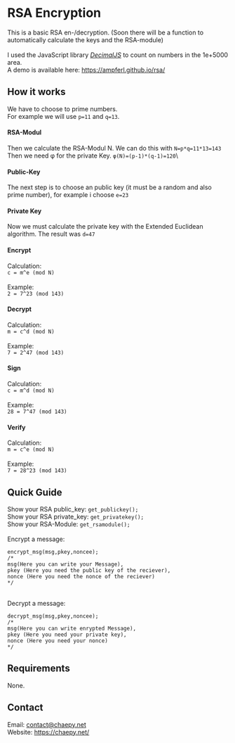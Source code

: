 # RSA Encryption
This is a basic RSA en-/decryption. (Soon there will be a function to automatically calculate the keys and the RSA-module) \
\
I used the JavaScript library *[DecimalJS](https://github.com/MikeMcl/decimal.js/)* to count on numbers in the 1e+5000 area.\
A demo is available here: https://ampferl.github.io/rsa/
## How it works
We have to choose to prime numbers. \
For example we will use `p=11` and `q=13`.
#### RSA-Modul
Then we calculate the RSA-Modul N. We can do this with `N=p*q=11*13=143` \
Then we need φ for the private Key. `φ(N)=(p-1)*(q-1)=120`\
#### Public-Key
The next step is to choose an public key (it must be a random and also prime number), for example i choose `e=23`
#### Private Key
Now we must calculate the private key with the Extended Euclidean algorithm. The result was `d=47`
#### Encrypt
Calculation:\
`c = m^e (mod N)`\
\
Example:\
`2 = 7^23 (mod 143)`
#### Decrypt
Calculation:\
`m = c^d (mod N)`\
\
Example:\
`7 = 2^47 (mod 143)`
#### Sign
Calculation:\
`c = m^d (mod N)`\
\
Example:\
`28 = 7^47 (mod 143)`
#### Verify
Calculation:\
`m = c^e (mod N)`\
\
Example:\
`7 = 28^23 (mod 143)`
## Quick Guide
Show your RSA public_key: `get_publickey();` \
Show your RSA private_key: `get_privatekey();`\
Show your RSA-Module: `get_rsamodule();`\
\
Encrypt a message:
```
encrypt_msg(msg,pkey,noncee); 
/*
msg(Here you can write your Message), 
pkey (Here you need the public key of the reciever), 
nonce (Here you need the nonce of the reciever)
*/
```
\
Decrypt a message:
```
decrypt_msg(msg,pkey,noncee); 
/*
msg(Here you can write enrypted Message), 
pkey (Here you need your private key), 
nonce (Here you need your nonce)
*/
```
## Requirements
None.
## Contact
Email: contact@chaepy.net \
Website: https://chaepy.net/ 

